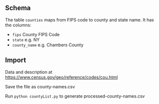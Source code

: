 ## Schema

The table `counties` maps from FIPS code to county and state name.
It has the columns:
 * `fips` County FIPS Code
 * `state` e.g. NY
 * `county_name` e.g. Chambers County


## Import

Data and description at
<https://www.census.gov/geo/reference/codes/cou.html>

Save the file as county-names.csv

Run `python countyList.py` to generate processed-county-names.csv
